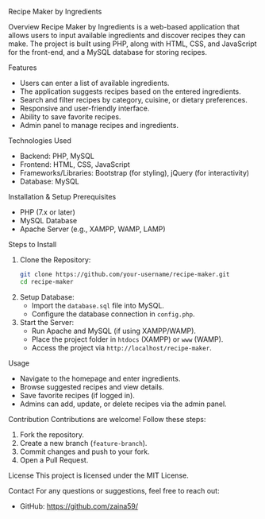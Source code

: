 Recipe Maker by Ingredients

Overview
Recipe Maker by Ingredients is a web-based application that allows users to input available ingredients and discover recipes they can make. The project is built using PHP, along with HTML, CSS, and JavaScript for the front-end, and a MySQL database for storing recipes.

Features
- Users can enter a list of available ingredients.
- The application suggests recipes based on the entered ingredients.
- Search and filter recipes by category, cuisine, or dietary preferences.
- Responsive and user-friendly interface.
- Ability to save favorite recipes.
- Admin panel to manage recipes and ingredients.

Technologies Used
- Backend: PHP, MySQL
- Frontend: HTML, CSS, JavaScript
- Frameworks/Libraries: Bootstrap (for styling), jQuery (for interactivity)
- Database: MySQL

Installation & Setup
Prerequisites
- PHP (7.x or later)
- MySQL Database
- Apache Server (e.g., XAMPP, WAMP, LAMP)

Steps to Install
1. Clone the Repository:
   ```sh
   git clone https://github.com/your-username/recipe-maker.git
   cd recipe-maker
   ```
2. Setup Database:
   - Import the `database.sql` file into MySQL.
   - Configure the database connection in `config.php`.
3. Start the Server:
   - Run Apache and MySQL (if using XAMPP/WAMP).
   - Place the project folder in `htdocs` (XAMPP) or `www` (WAMP).
   - Access the project via `http://localhost/recipe-maker`.

Usage
- Navigate to the homepage and enter ingredients.
- Browse suggested recipes and view details.
- Save favorite recipes (if logged in).
- Admins can add, update, or delete recipes via the admin panel.

Contribution
Contributions are welcome! Follow these steps:
1. Fork the repository.
2. Create a new branch (`feature-branch`).
3. Commit changes and push to your fork.
4. Open a Pull Request.

License
This project is licensed under the MIT License.

Contact
For any questions or suggestions, feel free to reach out:
- GitHub: https://github.com/zaina59/
